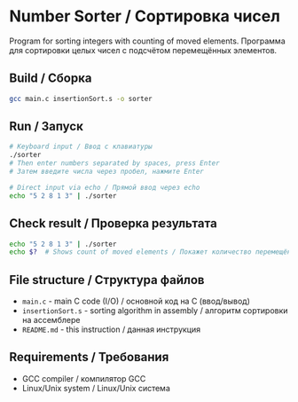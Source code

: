 # Number Sorter / Сортировка чисел

Program for sorting integers with counting of moved elements.
Программа для сортировки целых чисел с подсчётом перемещённых элементов.

## Build / Сборка

```bash
gcc main.c insertionSort.s -o sorter
```

## Run / Запуск

```bash
# Keyboard input / Ввод с клавиатуры
./sorter
# Then enter numbers separated by spaces, press Enter
# Затем введите числа через пробел, нажмите Enter

# Direct input via echo / Прямой ввод через echo
echo "5 2 8 1 3" | ./sorter
```

## Check result / Проверка результата

```bash
echo "5 2 8 1 3" | ./sorter
echo $?  # Shows count of moved elements / Покажет количество перемещённых элементов
```

## File structure / Структура файлов

- `main.c` - main C code (I/O) / основной код на C (ввод/вывод)
- `insertionSort.s` - sorting algorithm in assembly / алгоритм сортировки на ассемблере
- `README.md` - this instruction / данная инструкция

## Requirements / Требования

- GCC compiler / компилятор GCC
- Linux/Unix system / Linux/Unix система

